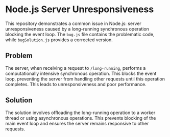 # Node.js Server Unresponsiveness
This repository demonstrates a common issue in Node.js:  server unresponsiveness caused by a long-running synchronous operation blocking the event loop. The `bug.js` file contains the problematic code, while `bugSolution.js` provides a corrected version.

## Problem
The server, when receiving a request to `/long-running`, performs a computationally intensive synchronous operation. This blocks the event loop, preventing the server from handling other requests until this operation completes.  This leads to unresponsiveness and poor performance.

## Solution
The solution involves offloading the long-running operation to a worker thread or using asynchronous operations. This prevents blocking of the main event loop and ensures the server remains responsive to other requests.